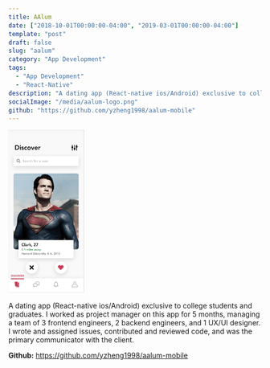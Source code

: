 ```yaml
---
title: AAlum
date: ["2018-10-01T00:00:00-04:00", "2019-03-01T00:00:00-04:00"]
template: "post"
draft: false
slug: "aalum"
category: "App Development"
tags:
  - "App Development"
  - "React-Native"
description: "A dating app (React-native ios/Android) exclusive to college students and graduates."
socialImage: "/media/aalum-logo.png"
github: "https://github.com/yzheng1998/aalum-mobile"
---
```


<div style="width:30%;">
  <img src="/media/aalum-demo.png"/>
</div>

A dating app (React-native ios/Android) exclusive to college students and graduates. I worked as project manager on this app for 5 months, managing a team of 3 frontend engineers, 2 backend engineers, and 1 UX/UI designer. I wrote and assigned issues, contributed and reviewed code, and was the primary communicator with the client.

**Github:** https://github.com/yzheng1998/aalum-mobile
